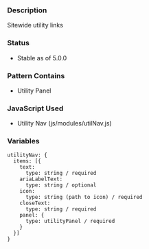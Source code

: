 ### Description
Sitewide utility links

### Status
* Stable as of 5.0.0

### Pattern Contains
* Utility Panel

### JavaScript Used
* Utility Nav (js/modules/utilNav.js)

### Variables
~~~
utilityNav: {
  items: [{
    text: 
      type: string / required
    ariaLabelText: 
      type: string / optional
    icon: 
      type: string (path to icon) / required
    closeText: 
      type: string / required
    panel: {
      type: utilityPanel / required
    }
  }]
}
~~~

